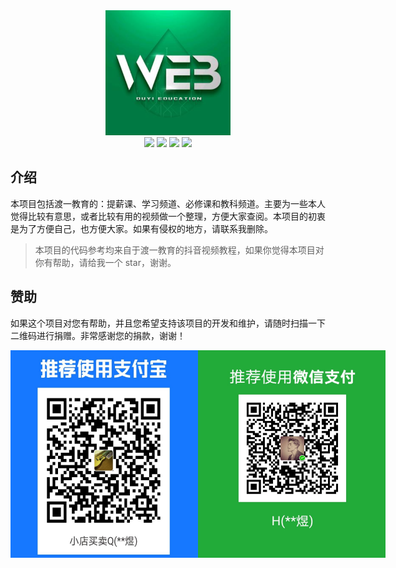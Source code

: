 <div align="center">
  
  <div align="center">
    <!-- <a href="https://www.douyin.com/user/MS4wLjABAAAAeIIkCgELXG6XdUxuE9nQ6W4AfS-aoPFbtmnBL8ytcYtBSyurgePBYZXJpB0LJBCT"> -->
      <img src="./assets/logo1.png" alt="提薪课"  width="200" height="200"/>
    <!-- </a> -->
  </div>

  <div align="center">
    <a href="https://www.douyin.com/user/MS4wLjABAAAAeIIkCgELXG6XdUxuE9nQ6W4AfS-aoPFbtmnBL8ytcYtBSyurgePBYZXJpB0LJBCT"><img src="https://img.shields.io/badge/渡一-提薪课-blue" /></a>
    <a href="https://www.douyin.com/user/MS4wLjABAAAAi2oukRVcHpgD-HbVdzsxE7tYykr91YuIKukR_X_Yy08EFWRQhRrECDF6FvbvT8Xa"><img src="https://img.shields.io/badge/渡一-学习频道-blue" /></a>
    <a href="https://www.douyin.com/user/MS4wLjABAAAAKuAIiftuTMsdnH-9MyU8VZla5fmjhdY2Gd7tHueV25vzFnKs3lqLSV7xoPE7FTxi"><img src="https://img.shields.io/badge/渡一-教科频道-blue" /></a>
    <a href="https://www.douyin.com/user/MS4wLjABAAAAy68qgQPB-aGWv7MKIRB544hLgzY18xgXhywYjnN-XKk"><img src="https://img.shields.io/badge/渡一-必修课-blue" /></a>
  </div>
</div>

## 介绍

本项目包括渡一教育的：提薪课、学习频道、必修课和教科频道。主要为一些本人觉得比较有意思，或者比较有用的视频做一个整理，方便大家查阅。本项目的初衷是为了方便自己，也方便大家。如果有侵权的地方，请联系我删除。

> 本项目的代码参考均来自于渡一教育的抖音视频教程，如果你觉得本项目对你有帮助，请给我一个 star，谢谢。


## 赞助

如果这个项目对您有帮助，并且您希望支持该项目的开发和维护，请随时扫描一下二维码进行捐赠。非常感谢您的捐款，谢谢！

<div style="display: flex;">
  <img width="300" alt="alipay" src="./public/images/alipay.jpg" />
  <img width="300" alt="wechat" src="./public/images/wechat.jpg" />
</div>

